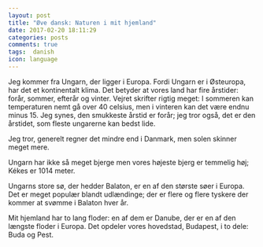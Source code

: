 ```yaml
---
layout: post
title: "Øve dansk: Naturen i mit hjemland"
date: 2017-02-20 18:11:29
categories: posts
comments: true
tags:  danish
icon: language
---
```


Jeg kommer fra Ungarn, der ligger i Europa. Fordi Ungarn er i Østeuropa, har det et kontinentalt klima. Det betyder at vores land har fire årstider: forår, sommer, efterår og vinter. Vejret skrifter rigtig meget: I sommeren kan temperaturen nemt gå over 40 celsius, men i vinteren kan det være endnu minus 15. Jeg synes, den smukkeste årstid er forår; jeg tror også, det er den årstidet, som fleste ungarerne kan bedst lide. 

Jeg tror, generelt regner det mindre end i Danmark, men solen skinner meget mere.

Ungarn har ikke så meget bjerge men vores højeste bjerg er temmelig høj; Kékes er 1014 meter. 

Ungarns store sø, der hedder Balaton, er en af den største søer i Europa. Det er meget populær blandt udlændinge; der er flere og flere tyskere der kommer at svømme i Balaton hver år.

Mit hjemland har to lang floder: en af dem er Danube, der er en af den længste floder i Europa. Det opdeler vores hovedstad, Budapest, i to dele: Buda og Pest.